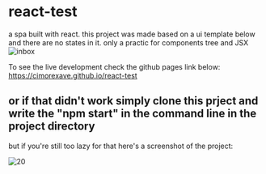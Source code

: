 # react-test
a spa built with react. this project was made based on a ui template below and there are no states in it. only a practic for components tree and JSX
![inbox](https://user-images.githubusercontent.com/81581566/171652764-299edaff-de83-4cc8-91ce-4de556f4bb02.png)


To see the live development check the github pages link below: 
https://cimorexave.github.io/react-test

<h2>
or if that didn't work simply clone this prject and write the "npm start" in the command line in the project directory
  </h2>

but if you're still too lazy for that here's a screenshot of the project:

![20](https://user-images.githubusercontent.com/81581566/171656339-51cc84f6-e367-48b2-9b64-47443f240b02.PNG)
